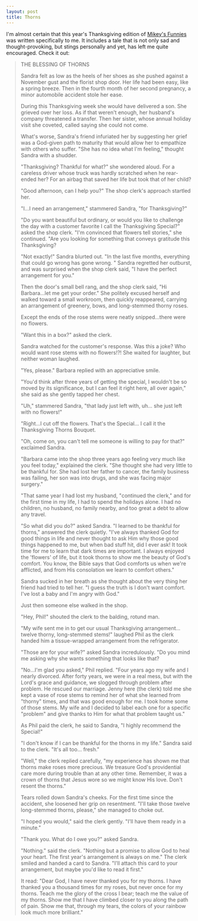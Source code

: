 ```yaml
---
layout: post
title: Thorns
---
```

I'm almost certain that this year's Thanksgiving edition of [Mikey's Funnies](http://mikeysfunnies.com) was written specifically to me. It includes a tale that is not only sad and thought-provoking, but stings personally and yet, has left me quite encouraged. Check it out:

>THE BLESSING OF THORNS 
>
>Sandra felt as low as the heels of her shoes as she pushed against a November gust and the florist shop door. Her life had been easy, like a spring breeze. Then in the fourth month of her second pregnancy, a minor automobile accident stole her ease. 
>
>During this Thanksgiving week she would have delivered a son. She grieved over her loss. As if that weren't enough, her husband's company threatened a transfer. Then her sister, whose annual holiday visit she coveted, called saying she could not come. 
>
>What's worse, Sandra's friend infuriated her by suggesting her grief was a God-given path to maturity that would allow her to empathize with others who suffer. "She has no idea what I'm feeling," thought Sandra with a shudder. 
>
>"Thanksgiving? Thankful for what?" she wondered aloud. For a careless driver whose truck was hardly scratched when he rear-ended her? For an airbag that saved her life but took that of her child? 
>
>"Good afternoon, can I help you?" The shop clerk's approach startled her. 
>
>"I...I need an arrangement," stammered Sandra, "for Thanksgiving?" 
>
>"Do you want beautiful but ordinary, or would you like to challenge the day with a customer favorite I call the Thanksgiving Special?" asked the shop clerk. "I'm convinced that flowers tell stories," she continued. "Are you looking for something that conveys gratitude this Thanksgiving? 
>
>"Not exactly!" Sandra blurted out. "In the last five months, everything that could go wrong has gone wrong. " Sandra regretted her outburst, and was surprised when the shop clerk said, "I have the perfect arrangement for you." 
>
>Then the door's small bell rang, and the shop clerk said, "Hi Barbara...let me get your order." She politely excused herself and walked toward a small workroom, then quickly reappeared, carrying an arrangement of greenery, bows, and long-stemmed thorny roses. 
>
>Except the ends of the rose stems were neatly snipped...there were no flowers. 
>
>"Want this in a box?" asked the clerk. 
>
>Sandra watched for the customer's response. Was this a joke? Who would want rose stems with no flowers!?! She waited for laughter, but neither woman laughed. 
>
>"Yes, please." Barbara replied with an appreciative smile. 
>
>"You'd think after three years of getting the special, I wouldn't be so moved by its significance, but I can feel it right here, all over again," she said as she gently tapped her chest. 
>
>"Uh," stammered Sandra, "that lady just left with, uh... she just left with no flowers!" 
>
>"Right...I cut off the flowers. That's the Special... I call it the Thanksgiving Thorns Bouquet. 
>
>"Oh, come on, you can't tell me someone is willing to pay for that?" exclaimed Sandra. 
>
>"Barbara came into the shop three years ago feeling very much like you feel today," explained the clerk. "She thought she had very little to be thankful for. She had lost her father to cancer, the family business was failing, her son was into drugs, and she was facing major surgery." 
>
>"That same year I had lost my husband, "continued the clerk," and for the first time in my life, I had to spend the holidays alone. I had no children, no husband, no family nearby, and too great a debt to allow any travel. 
>
>"So what did you do?" asked Sandra. "I learned to be thankful for thorns," answered the clerk quietly. "I've always thanked God for good things in life and never thought to ask Him why those good things happened to me, but when bad stuff hit, did I ever ask! It took time for me to learn that dark times are important. I always enjoyed the 'flowers' of life, but it took thorns to show me the beauty of God's comfort. You know, the Bible says that God comforts us when we're afflicted, and from His consolation we learn to comfort others." 
>
>Sandra sucked in her breath as she thought about the very thing her friend had tried to tell her. "I guess the truth is I don't want comfort. I've lost a baby and I'm angry with God." 
>
>Just then someone else walked in the shop. 
>
>"Hey, Phil!" shouted the clerk to the balding, rotund man. 
>
>"My wife sent me in to get our usual Thanksgiving arrangement... twelve thorny, long-stemmed stems!" laughed Phil as the clerk handed him a tissue-wrapped arrangement from the refrigerator. 
>
>"Those are for your wife?" asked Sandra incredulously. "Do you mind me asking why she wants something that looks like that? 
>
>"No...I'm glad you asked," Phil replied. "Four years ago my wife and I nearly divorced. After forty years, we were in a real mess, but with the Lord's grace and guidance, we slogged through problem after problem. He rescued our marriage. Jenny here (the clerk) told me she kept a vase of rose stems to remind her of what she learned from "thorny" times, and that was good enough for me. I took home some of those stems. My wife and I decided to label each one for a specific "problem" and give thanks to Him for what that problem taught us." 
>
>As Phil paid the clerk, he said to Sandra, "I highly recommend the Special!" 
>
>"I don't know if I can be thankful for the thorns in my life." Sandra said to the clerk. "It's all too... fresh." 
>
>"Well," the clerk replied carefully, "my experience has shown me that thorns make roses more precious. We treasure God's providential care more during trouble than at any other time. Remember, it was a crown of thorns that Jesus wore so we might know His love. Don't resent the thorns." 
>
>Tears rolled down Sandra's cheeks. For the first time since the accident, she loosened her grip on resentment. "I'll take those twelve long-stemmed thorns, please," she managed to choke out. 
>
>"I hoped you would," said the clerk gently. "I'll have them ready in a minute." 
>
>"Thank you. What do I owe you?" asked Sandra. 
>
>"Nothing." said the clerk. "Nothing but a promise to allow God to heal your heart. The first year's arrangement is always on me." The clerk smiled and handed a card to Sandra. "I'll attach this card to your arrangement, but maybe you'd like to read it first." 
>
>It read: "Dear God, I have never thanked you for my thorns. I have thanked you a thousand times for my roses, but never once for my thorns. Teach me the glory of the cross I bear; teach me the value of my thorns. Show me that I have climbed closer to you along the path of pain. Show me that, through my tears, the colors of your rainbow look much more brilliant."


